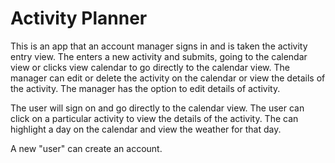 # Activity Planner
This is an app that an account manager signs in and is taken the activity entry view. The enters a new activity and submits, going to the calendar view or clicks view calendar to go directly to the calendar view. 
The manager can edit or delete the activity on the calendar or view the details of the activity.
The manager has the option to edit details of activity.

The user will sign on and go directly to the calendar view. The user can click on a particular activity to view the details of the activity. The can highlight a day on the calendar and view the weather for that day.

A new "user" can create an account.

